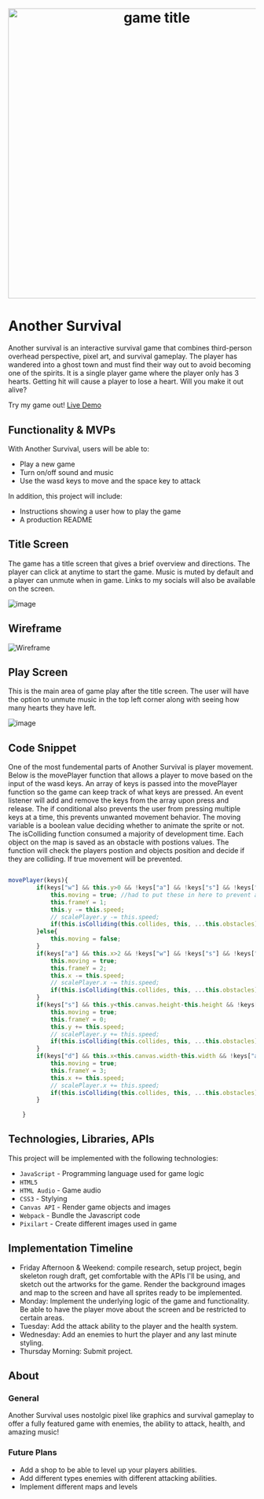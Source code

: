 # <div align='center'> <img width="589" alt="game title" src="https://user-images.githubusercontent.com/78308893/153425729-2cb185f2-24cc-4471-8ef8-f481f09704e6.png"> </div>



# Another Survival
Another survival is an interactive survival game that combines third-person overhead perspective, pixel art, and survival gameplay. The player has wandered into a ghost town and must find their way out to avoid becoming one of the spirits. 
It is a single player game where the player only has 3 hearts. Getting hit will cause a player to lose a heart. Will you make it out alive?

Try my game out! [Live Demo](https://Alyx-Clark.github.io/another_survival/)

## Functionality & MVPs
With Another Survival, users will be able to:
* Play a new game
* Turn on/off sound and music
* Use the wasd keys to move and the space key to attack

In addition, this project will include:

* Instructions showing a user how to play the game
* A production README

## Title Screen
 The game has a title screen that gives a brief overview and directions. The player can click at anytime to start the game. Music is muted by default and a player can unmute when in game. Links to my socials will also be available on the screen.
 
 ![image](https://user-images.githubusercontent.com/78308893/153477363-247104e0-b198-4b67-ac2f-4a3710299db2.png)


## Wireframe

![Wireframe](https://user-images.githubusercontent.com/78308893/152541077-de40a2bb-8290-4b6b-9341-846eb8c5ab9b.png)

## Play Screen
This is the main area of game play after the title screen. The user will have the option to unmute music in the top left corner along with seeing how many hearts they have left.

![image](https://user-images.githubusercontent.com/78308893/153429974-ef99ae76-3522-451a-90b3-4eeed1469378.png)

## Code Snippet
One of the most fundemental parts of Another Survival is player movement. Below is the movePlayer function that allows a player to move based on the input of the wasd keys.
An array of keys is passed into the movePlayer function so the game can keep track of what keys are pressed. An event listener will add and remove the keys from the array
upon press and release. The if conditional also prevents the user from pressing multiple keys at a time, this prevents unwanted movement behavior. The moving variable is 
a boolean value deciding whether to animate the sprite or not. The isColliding function consumed a majority of development time. Each object on the map is saved as an
obstacle with postions values. The function will check the players postion and objects position and decide if they are colliding. If true movement will be prevented.

```javascript

movePlayer(keys){
        if(keys["w"] && this.y>0 && !keys["a"] && !keys["s"] && !keys["d"]){
            this.moving = true; //had to put these in here to prevent animation of sprite on random key presses
            this.frameY = 1;
            this.y -= this.speed;
            // scalePlayer.y -= this.speed;
            if(this.isColliding(this.collides, this, ...this.obstacles)) this.y += this.speed;
        }else{
            this.moving = false;
        }
        if(keys["a"] && this.x>2 && !keys["w"] && !keys["s"] && !keys["d"]){
            this.moving = true;
            this.frameY = 2;
            this.x -= this.speed;
            // scalePlayer.x -= this.speed; 
            if(this.isColliding(this.collides, this, ...this.obstacles)) this.x += this.speed
        }
        if(keys["s"] && this.y<this.canvas.height-this.height && !keys["a"] && !keys["w"] && !keys["d"]){
            this.moving = true;
            this.frameY = 0;
            this.y += this.speed;
            // scalePlayer.y += this.speed;
            if(this.isColliding(this.collides, this, ...this.obstacles)) this.y -= this.speed
        }
        if(keys["d"] && this.x<this.canvas.width-this.width && !keys["a"] && !keys["s"] && !keys["w"]){
            this.moving = true;
            this.frameY = 3;
            this.x += this.speed;
            // scalePlayer.x += this.speed;
            if(this.isColliding(this.collides, this, ...this.obstacles)) this.x -= this.speed
        }
       
    }

```

## Technologies, Libraries, APIs
This project will be implemented with the following technologies:
* `JavaScript` - Programming language used for game logic
* `HTML5`
*  `HTML Audio` - Game audio
* `CSS3` - Stylying
* `Canvas API` - Render game objects and images
* `Webpack` - Bundle the Javascript code
* `Pixilart` - Create different images used in game 

## Implementation Timeline

* Friday Afternoon & Weekend: compile research, setup project, begin skeleton rough draft, get comfortable with the APIs I'll be using, and sketch out the artworks for the game. Render the background images and map to the screen and have all sprites ready to be implemented.
* Monday: Implement the underlying logic of the game and functionality. Be able to have the player move about the screen and be restricted to certain areas.
* Tuesday: Add the attack ability to the player and the health system.
* Wednesday: Add an enemies to hurt the player and any last minute styling.
* Thursday Morning: Submit project.

## About

### General

Another Survival uses nostolgic pixel like graphics and survival gameplay to offer a fully featured game with enemies, the ability to attack, health, and amazing music!

### Future Plans

* Add a shop to be able to level up your players abilities.
* Add different types enemies with different attacking abilities.
* Implement different maps and levels 
